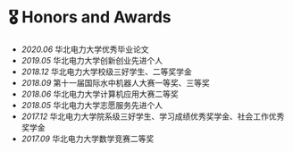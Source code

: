 # 🎖 Honors and Awards
- *2020.06* 华北电力大学优秀毕业论文
- *2019.05* 华北电力大学创新创业先进个人
- *2018.12* 华北电力大学校级三好学生、二等奖学金
- *2018.09* 第十一届国际水中机器人大赛一等奖、三等奖
- *2018.06* 华北电力大学计算机应用大赛二等奖
- *2018.05* 华北电力大学志愿服务先进个人
- *2017.12* 华北电力大学院系级三好学生、学习成绩优秀奖学金、社会工作优秀奖学金
- *2017.09* 华北电力大学数学竞赛二等奖
